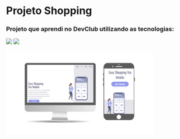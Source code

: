 <h1>Projeto Shopping</h1>

<h3>Projeto que aprendi no DevClub utilizando as tecnologias:</h3>

<img src="https://img.shields.io/badge/HTML5-E34F26.svg?style=for-the-badge&logo=HTML5&logoColor=white"> <img src="https://img.shields.io/badge/CSS3-1572B6.svg?style=for-the-badge&logo=CSS3&logoColor=white">
<br>
<br>
<img src="https://github.com/bianncalopes/Projeto-shopping/blob/master/IMG/Shopping.png?raw=true" width="80%">
